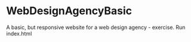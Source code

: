 # WebDesignAgencyBasic
A basic, but responsive website for a web design agency - exercise. Run index.html
